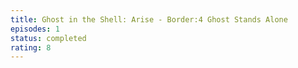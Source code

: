 ```yaml
---
title: Ghost in the Shell: Arise - Border:4 Ghost Stands Alone
episodes: 1
status: completed
rating: 8
---
```

